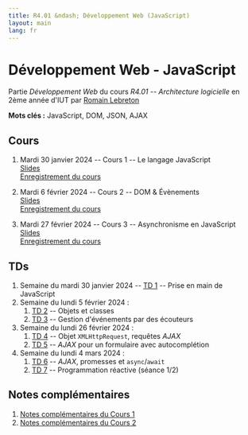 ```yaml
---
title: R4.01 &ndash; Développement Web (JavaScript)
layout: main
lang: fr
---
```


# Développement Web - JavaScript

Partie *Développement Web* du cours *R4.01 -- Architecture logicielle* en
2ème année d'IUT par [Romain Lebreton](http://www.lirmm.fr/~lebreton)

**Mots clés :** JavaScript, DOM, JSON, AJAX

## Cours

1. Mardi 30 janvier 2024 -- Cours 1 -- Le langage JavaScript  
   [Slides](classes/cours1.html)  
   [Enregistrement du cours](https://scalelite.umontpellier.fr/playback/presentation/2.3/f3749475eeefcd6e7248f92b167e0730df706e85-1706598190612)
   
2. Mardi 6 février 2024 -- Cours 2 -- DOM & Évènements  
   [Slides](classes/class2.html)  
   [Enregistrement du cours](https://scalelite.umontpellier.fr/playback/presentation/2.3/f3749475eeefcd6e7248f92b167e0730df706e85-1707204737253)

3. Mardi 27 février 2024 -- Cours 3 -- Asynchronisme en JavaScript  
   [Slides](classes/class3.html)  
   [Enregistrement du cours](https://scalelite.umontpellier.fr/playback/presentation/2.3/f3749475eeefcd6e7248f92b167e0730df706e85-1709020247983)


## TDs

1. Semaine du mardi 30 janvier 2024 -- [TD 1](https://gitlabinfo.iutmontp.univ-montp2.fr/r4.01-developpementweb/TD1) -- Prise en main de JavaScript
2. Semaine du lundi 5 février 2024 : 
   1. [TD 2](https://gitlabinfo.iutmontp.univ-montp2.fr/r4.01-developpementweb/TD2) -- Objets et classes
   2. [TD 3](https://gitlabinfo.iutmontp.univ-montp2.fr/r4.01-developpementweb/TD3) -- Gestion d'événements par des écouteurs
3. Semaine du lundi 26 février 2024 : 
   1. [TD 4](https://gitlabinfo.iutmontp.univ-montp2.fr/r4.01-developpementweb/TD4) -- Objet `XMLHttpRequest`, requêtes *AJAX*
   2. [TD 5](https://gitlabinfo.iutmontp.univ-montp2.fr/r4.01-developpementweb/TD5) -- *AJAX* pour un formulaire avec autocomplétion
4. Semaine du lundi 4 mars 2024 : 
   1. [TD 6](https://gitlabinfo.iutmontp.univ-montp2.fr/r4.01-developpementweb/TD6) -- *AJAX*, promesses et `async`/`await`
   2. [TD 7](https://gitlabinfo.iutmontp.univ-montp2.fr/r4.01-developpementweb/TD7) -- Programmation réactive (séance 1/2)

<!-- 
5. Semaine du lundi 11 mars 2024 : 
   1. Fin du [TD 7](https://gitlabinfo.iutmontp.univ-montp2.fr/r4.01-developpementweb/TD7) (séance 2/2)
   2. 
      * Parcours A : Finir les TDs de JavaScript et/ou de Complément Web et/ou travailler sur la SAÉ
      * Parcours B & D : Démarrage du [projet Cinéclub](https://gitlabinfo.iutmontp.univ-montp2.fr/r4.01-developpementweb/ProjetCineclub).   
-->


## Notes complémentaires 

1. [Notes complémentaires du Cours 1](assets/class1-complement.html)
2. [Notes complémentaires du Cours 2](assets/class2-complement.html) 
